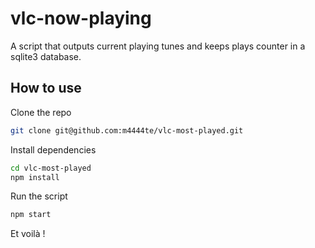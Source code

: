 # vlc-now-playing

A script that outputs current playing tunes and keeps plays counter in a sqlite3 database.

## How to use

Clone the repo

```bash
git clone git@github.com:m4444te/vlc-most-played.git
```

Install dependencies

```bash
cd vlc-most-played
npm install
```

Run the script

```bash
npm start
```

Et voilà !
